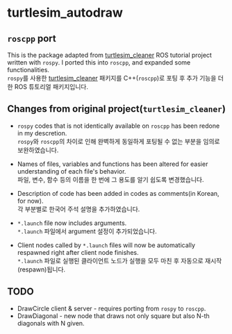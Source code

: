 # turtlesim_autodraw


## `roscpp` port

 This is the package adapted from [turtlesim_cleaner](https://github.com/cbsudux/turtlesim_cleaner) ROS tutorial project written with `rospy`. I ported this into `roscpp`, and expanded some functionalities.  
 `rospy`를 사용한 [turtlesim_cleaner](https://github.com/cbsudux/turtlesim_cleaner) 패키지를 C++(`roscpp`)로 포팅 후 추가 기능을 더한 ROS 튜토리얼 패키지입니다.

## Changes from original project(`turtlesim_cleaner`)

* `rospy` codes that is not identically available on `roscpp` has been redone in my descretion.  
`rospy`와 `roscpp`의 차이로 인해 완벽하게 동일하게 포팅될 수 없는 부분을 임의로 보완하였습니다.

* Names of files, variables and functions has been altered for easier understanding of each file's behavior.  
파일, 변수, 함수 등의 이름을 한 번에 그 용도를 알기 쉽도록 변경했습니다.

* Description of code has been added in codes as comments(in Korean, for now).  
각 부분별로 한국어 주석 설명을 추가하였습니다.

* `*.launch` file now includes arguments.  
`*.launch` 파일에서 argument 설정이 추가되었습니다.

* Client nodes called by `*.launch` files will now be automatically respawned right after client node finishes.  
`*.launch` 파일로 실행된 클라이언트 노드가 실행을 모두 마친 후 자동으로 재시작(respawn)됩니다.

## TODO

* DrawCircle client & server - requires porting from `rospy` to `roscpp`.
* DrawDiagonal - new node that draws not only square but also N-th diagonals with N given.